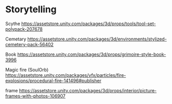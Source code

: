 # Storytelling
 


 Scythe
 https://assetstore.unity.com/packages/3d/props/tools/tool-set-polypack-207678

 Cemetary
 https://assetstore.unity.com/packages/3d/environments/stylized-cemetery-pack-56402

 Book
 https://assetstore.unity.com/packages/3d/props/grimoire-style-book-3996

 Magic fire (SoulOrb)
 https://assetstore.unity.com/packages/vfx/particles/fire-explosions/procedural-fire-141496#publisher

frame
https://assetstore.unity.com/packages/3d/props/interior/picture-frames-with-photos-106907